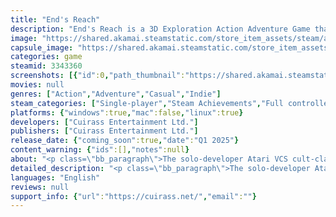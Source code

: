 ```yaml
---
title: "End's Reach"
description: "End's Reach is a 3D Exploration Action Adventure Game that focuses on a character lost in the depths of space. Players will solve puzzles, collect upgrades, items, weapons and even magical abilities as they uncover the mysteries of this strange new world. A classic tale of technology taken too far."
image: "https://shared.akamai.steamstatic.com/store_item_assets/steam/apps/3343360/header.jpg?t=1731467991"
capsule_image: "https://shared.akamai.steamstatic.com/store_item_assets/steam/apps/3343360/5a300ffa32ca93718964c323987283a9122688f5/capsule_231x87.jpg?t=1731467991"
categories: game
steamid: 3343360
screenshots: [{"id":0,"path_thumbnail":"https://shared.akamai.steamstatic.com/store_item_assets/steam/apps/3343360/ss_a90ed0ff1782a90c97968c8a440a3b13315bd533.600x338.jpg?t=1731467991","path_full":"https://shared.akamai.steamstatic.com/store_item_assets/steam/apps/3343360/ss_a90ed0ff1782a90c97968c8a440a3b13315bd533.1920x1080.jpg?t=1731467991"},{"id":1,"path_thumbnail":"https://shared.akamai.steamstatic.com/store_item_assets/steam/apps/3343360/ss_1017519d83fed44cdcf7298ddac6a0e6cf4e51eb.600x338.jpg?t=1731467991","path_full":"https://shared.akamai.steamstatic.com/store_item_assets/steam/apps/3343360/ss_1017519d83fed44cdcf7298ddac6a0e6cf4e51eb.1920x1080.jpg?t=1731467991"},{"id":2,"path_thumbnail":"https://shared.akamai.steamstatic.com/store_item_assets/steam/apps/3343360/ss_4e0a6e5ddb0a3c55be22daf9ac474c79793776ef.600x338.jpg?t=1731467991","path_full":"https://shared.akamai.steamstatic.com/store_item_assets/steam/apps/3343360/ss_4e0a6e5ddb0a3c55be22daf9ac474c79793776ef.1920x1080.jpg?t=1731467991"},{"id":3,"path_thumbnail":"https://shared.akamai.steamstatic.com/store_item_assets/steam/apps/3343360/ss_2ec701ad95c6c61ac310ff437213af30aa9dd267.600x338.jpg?t=1731467991","path_full":"https://shared.akamai.steamstatic.com/store_item_assets/steam/apps/3343360/ss_2ec701ad95c6c61ac310ff437213af30aa9dd267.1920x1080.jpg?t=1731467991"},{"id":4,"path_thumbnail":"https://shared.akamai.steamstatic.com/store_item_assets/steam/apps/3343360/ss_23fedf722528e34892d691c8085f92827ebaeeeb.600x338.jpg?t=1731467991","path_full":"https://shared.akamai.steamstatic.com/store_item_assets/steam/apps/3343360/ss_23fedf722528e34892d691c8085f92827ebaeeeb.1920x1080.jpg?t=1731467991"},{"id":5,"path_thumbnail":"https://shared.akamai.steamstatic.com/store_item_assets/steam/apps/3343360/ss_16dc057979d2660c045fd25ec06783f642eb8898.600x338.jpg?t=1731467991","path_full":"https://shared.akamai.steamstatic.com/store_item_assets/steam/apps/3343360/ss_16dc057979d2660c045fd25ec06783f642eb8898.1920x1080.jpg?t=1731467991"}]
movies: null
genres: ["Action","Adventure","Casual","Indie"]
steam_categories: ["Single-player","Steam Achievements","Full controller support"]
platforms: {"windows":true,"mac":false,"linux":true}
developers: ["Cuirass Entertainment Ltd."]
publishers: ["Cuirass Entertainment Ltd."]
release_date: {"coming_soon":true,"date":"Q1 2025"}
content_warning: {"ids":[],"notes":null}
about: "<p class=\"bb_paragraph\">The solo-developer Atari VCS cult-classic Metroidvania is coming to Steam for PC and Linux!<br><br>End's Reach is a 3D Exploration Action Adventure Game that focuses on a character lost in the depths of space. Players will solve puzzles, collect upgrades, items, weapons and even magical abilities as they uncover the mysteries of this strange new world. A classic tale of technology taken too far.<br><br><strong>Explore an Open World</strong></p><p class=\"bb_paragraph\">Discover four unique worlds, seal the wormholes. Around every corner is something new. <br><br><strong>Dungeons</strong></p><p class=\"bb_paragraph\">Embrace old-school game design. Each zone is complete with it's own Puzzle-Dungeon. Solve puzzles, unlock abilities and defeat great foes to put these ancient wonders to rest.<br><br><strong>Suit Upgrades</strong></p><p class=\"bb_paragraph\">Hidden in the depths of End's Reach are dozens of Suit Upgrades. Increase your maximum health, sprint for long distances, become an armoured fortress. The more you explore, the more powerful you will become. Only the most experienced player will uncover all of the secrets End's Reach has to offer in it's darkest places.<br><br><strong>Weapons</strong></p><p class=\"bb_paragraph\">Collect blueprints in each of the worlds to unlock the four legendary weapons, each complete with combo attacks and elemental powers.<br><strong><br>Elemental Powers</strong></p><p class=\"bb_paragraph\">Each weapon comes complete with many powerful elemental abilities that will aid your mission. Utilize restorative powers after a fight, bolster your defences to prepare for a powerful foe, or utilize destructive magics to lay waste to everything in your path. It's your choice.</p>"
detailed_description: "<p class=\"bb_paragraph\">The solo-developer Atari VCS cult-classic Metroidvania is coming to Steam for PC and Linux!<br><br>End's Reach is a 3D Exploration Action Adventure Game that focuses on a character lost in the depths of space. Players will solve puzzles, collect upgrades, items, weapons and even magical abilities as they uncover the mysteries of this strange new world. A classic tale of technology taken too far.<br><br><strong>Explore an Open World</strong></p><p class=\"bb_paragraph\">Discover four unique worlds, seal the wormholes. Around every corner is something new. <br><br><strong>Dungeons</strong></p><p class=\"bb_paragraph\">Embrace old-school game design. Each zone is complete with it's own Puzzle-Dungeon. Solve puzzles, unlock abilities and defeat great foes to put these ancient wonders to rest.<br><br><strong>Suit Upgrades</strong></p><p class=\"bb_paragraph\">Hidden in the depths of End's Reach are dozens of Suit Upgrades. Increase your maximum health, sprint for long distances, become an armoured fortress. The more you explore, the more powerful you will become. Only the most experienced player will uncover all of the secrets End's Reach has to offer in it's darkest places.<br><br><strong>Weapons</strong></p><p class=\"bb_paragraph\">Collect blueprints in each of the worlds to unlock the four legendary weapons, each complete with combo attacks and elemental powers.<br><strong><br>Elemental Powers</strong></p><p class=\"bb_paragraph\">Each weapon comes complete with many powerful elemental abilities that will aid your mission. Utilize restorative powers after a fight, bolster your defences to prepare for a powerful foe, or utilize destructive magics to lay waste to everything in your path. It's your choice.</p>"
languages: "English"
reviews: null
support_info: {"url":"https://cuirass.net/","email":""}
---
```


